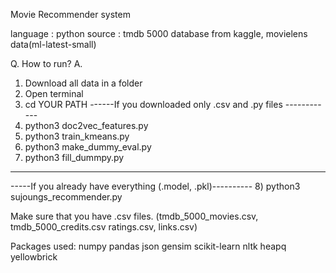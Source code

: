 Movie Recommender system

language : python
source : tmdb 5000 database from kaggle, movielens data(ml-latest-small)

Q. How to run?
A.
1) Download all data in a folder
2) Open terminal
3) cd YOUR PATH
------If you downloaded only .csv and .py files ------------
4) python3 doc2vec_features.py
5) python3 train_kmeans.py
6) python3 make_dummy_eval.py
7) python3 fill_dummpy.py
------------------------------------------------------------
-----If you already have everything (.model, .pkl)----------
8) python3 sujoungs_recommender.py

Make sure that you have .csv files.
(tmdb_5000_movies.csv, tmdb_5000_credits.csv ratings.csv, links.csv)

Packages used:
numpy
pandas
json
gensim
scikit-learn
nltk
heapq
yellowbrick
